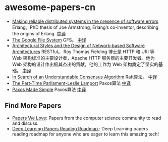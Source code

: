 # awesome-papers-cn

* [Making reliable distributed systems in the presence of software errors](http://erlang.org/download/armstrong_thesis_2003.pdf) Erlang。PhD thesis of Joe Armstrong, Erlang’s co-inventor, describing the origins of Erlang.
[中译](resources/面对软件错误构建可靠的分布式系统.pdf)
* [The Google File System](https://research.google.com/archive/gfs-sosp2003.pdf) GFS。
[中译](resources/Google-File-System.pdf)
* [Architectural Styles and the Design of Network-based Software Architectures](https://www.ics.uci.edu/~fielding/pubs/dissertation/fielding_dissertation.pdf) RESTful。 Roy Thomas Fielding 博士是 HTTP 和 URI 等 Web 架构标准的主要设计者，Apache HTTP 服务器的主要开发者。他为 Web 架构的设计作出极其杰出的贡献，他的工作为 Web 架构奠定了坚实的基础。 [
中译](resources/架构风格与基于网络的软件架构设计.pdf)
* [In Search of an Understandable Consensus Algorithm](https://ramcloud.atlassian.net/wiki/download/attachments/6586375/raft.pdf) Raft算法。 
[中译](https://github.com/maemual/raft-zh_cn/blob/master/raft-zh_cn.md)
* [The Part-Time Parliament-Leslie Lamport](https://lamport.azurewebsites.net/pubs/lamport-paxos.pdf) Paxos算法 [中译](resources/The_Part-Time_Parliament.pdf) 
* [Paxos Made Simple](https://lamport.azurewebsites.net/pubs/paxos-simple.pdf) Paxos算法
[中译](https://github.com/oldratlee/translations/tree/master/paxos-made-simple)

## Find More Papers

- [Papers We Love](https://github.com/papers-we-love/papers-we-love): Papers from the computer science community to read and discuss.
- [Deep Learning Papers Reading Roadmap
](https://github.com/floodsung/Deep-Learning-Papers-Reading-Roadmap): Deep Learning papers reading roadmap for anyone who are eager to learn this amazing tech!
